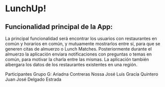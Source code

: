 # LunchUp!

## Funcionalidad principal de la App:
La principal funcionalidad será encontrar los usuarios con restaurantes en común y horarios en común, y mutuamente mostrarlos entre sí, para que se generen citas de almuerzo o Lunch Matches. Posteriormente durante el almuerzo la aplicación enviara notificaciones con preguntas o temas en común, para motivar la charla entre las mismas. La aplicación
también albergara los datos de los restaurantes existentes en una región.

Participantes Grupo G:
Ariadna Contreras Nossa
José Luis Gracía Quintero
Juan José Delgado Estrada
